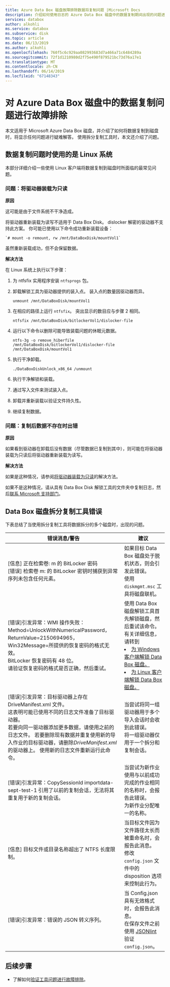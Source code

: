 ```yaml
---
title: Azure Data Box 磁盘故障排除数据将复制问题 |Microsoft Docs
description: 介绍如何使用日志的 Azure Data Box 磁盘中的数据复制期间出现的问题进行疑难解答。
services: databox
author: alkohli
ms.service: databox
ms.subservice: disk
ms.topic: article
ms.date: 06/13/2019
ms.author: alkohli
ms.openlocfilehash: 760f5c6c929aa082993683d7a466a71c6484289a
ms.sourcegitcommit: 72f1d1210980d2f75e490f879521bc73d76a17e1
ms.translationtype: MT
ms.contentlocale: zh-CN
ms.lasthandoff: 06/14/2019
ms.locfileid: "67148343"
---
```

# <a name="troubleshoot-data-copy-issues-in-azure-data-box-disk"></a>对 Azure Data Box 磁盘中的数据复制问题进行故障排除

本文适用于 Microsoft Azure Data Box 磁盘，并介绍了如何将数据复制到磁盘时，将显示任何问题进行疑难解答。 使用拆分复制工具时，本文还介绍了问题。


## <a name="data-copy-issues-when-using-a-linux-system"></a>数据复制问题时使用的是 Linux 系统

本部分详细介绍一些使用 Linux 客户端将数据复制到磁盘时所面临的最常见问题。

### <a name="issue-drive-getting-mounted-as-read-only"></a>问题：将驱动器装载为只读
 
**原因** 

这可能是由于文件系统不干净造成。

将驱动器重新装载为读写不适用于 Data Box Disk。 dislocker 解密的驱动器不支持此方案。 你可能已使用以下命令成功重新装载设备：

    `# mount -o remount, rw /mnt/DataBoxDisk/mountVol1`

虽然重新装载成功，但不会保留数据。

**解决方法**

在 Linux 系统上执行以下步骤：

1. 为 ntfsfix 实用程序安装 `ntfsprogs` 包。
2. 卸载解锁工具为驱动器提供的装入点。 装入点的数量因驱动器而异。

    ```
    unmount /mnt/DataBoxDisk/mountVol1
    ```

3. 在相应的路径上运行 `ntfsfix`。 突出显示的数目应与步骤 2 相同。

    ```
    ntfsfix /mnt/DataBoxDisk/bitlockerVol1/dislocker-file
    ```

4. 运行以下命令以删除可能导致装载问题的休眠元数据。

    ```
    ntfs-3g -o remove_hiberfile /mnt/DataBoxDisk/bitlockerVol1/dislocker-file /mnt/DataBoxDisk/mountVol1
    ```

5. 执行干净卸载。

    ```
    ./DataBoxDiskUnlock_x86_64 /unmount
    ```

6. 执行干净解锁和装载。
7. 通过写入文件来测试装入点。
8. 卸载并重新装载以验证文件持久性。
9. 继续复制数据。
 
### <a name="issue-error-with-data-not-persisting-after-copy"></a>问题：复制后数据不存在时出错
 
**原因** 

如果看到驱动器在卸载后没有数据（尽管数据已复制到其中），则可能在将驱动器装载为只读后将驱动器重新装载为读写。

**解决方法**
 
如果是这种情况，请参阅[将驱动器装载为只读](#issue-drive-getting-mounted-as-read-only)的解决方法。

如果不是这种情况，请从具有 Data Box Disk 解锁工具的文件夹中复制日志，然后[联系 Microsoft 支持部门](data-box-disk-contact-microsoft-support.md)。


## <a name="data-box-disk-split-copy-tool-errors"></a>Data Box 磁盘拆分复制工具错误

下表总结了当使用拆分复制工具将数据拆分的多个磁盘时，出现的问题。

|错误消息/警告 |建议 |
|---------|---------|
|[信息] 正在检索卷: m 的 BitLocker 密码 <br>[错误] 检索卷 m: 的 BitLocker 密钥时捕获到异常<br> 序列未包含任何元素。|如果目标 Data Box 磁盘处于脱机状态，则会引发此错误。 <br> 使用 `diskmgmt.msc` 工具将磁盘联机。|
|[错误]引发异常：WMI 操作失败：<br> Method=UnlockWithNumericalPassword，ReturnValue=2150694965， <br>Win32Message=所提供的恢复密码的格式无效。 <br>BitLocker 恢复密码有 48 位。 <br>请验证恢复密码的格式是否正确，然后重试。|使用 Data Box 磁盘解锁工具首先解锁磁盘，然后重试该命令。 有关详细信息，请转到 <li> [为 Windows 客户端解锁 Data Box 磁盘。](data-box-disk-deploy-set-up.md#unlock-disks-on-windows-client) </li><li> [为 Linux 客户端解锁 Data Box 磁盘。](data-box-disk-deploy-set-up.md#unlock-disks-on-linux-client) </li>|
|[错误]引发异常：目标驱动器上存在 DriveManifest.xml 文件。 <br> 这表明可能已使用不同的日志文件准备了目标驱动器。 <br>若要向同一驱动器添加更多数据，请使用之前的日志文件。 若要删除现有数据并重复使用新的导入作业的目标驱动器，请删除*DriveManifest.xml*的驱动器上。 使用新的日志文件重新运行此命令。| 当尝试将同一组驱动器用于多个导入会话时会收到此错误。 <br> 将一组驱动器仅用于一个拆分和复制会话。|
|[错误]引发异常：CopySessionId importdata-sept-test-1 引用了以前的复制会话，无法将其重复用于新的复制会话。|当尝试为新作业使用与以前成功完成的作业相同的名称时，会报告此错误。<br> 为新作业分配唯一的名称。|
|[信息] 目标文件或目录名称超出了 NTFS 长度限制。 |当目标文件因为文件路径太长而被重命名时，会报告此消息。<br> 修改 `config.json` 文件中的 disposition 选项来控制此行为。|
|[错误]引发异常：错误的 JSON 转义序列。 |当 Config.json 具有无效格式时，会报告此消息。 <br> 在保存文件之前使用 [JSONlint](https://jsonlint.com/) 验证 `config.json`。|


## <a name="next-steps"></a>后续步骤

- 了解如何[验证工具问题进行故障排除](data-box-disk-troubleshoot.md)。
